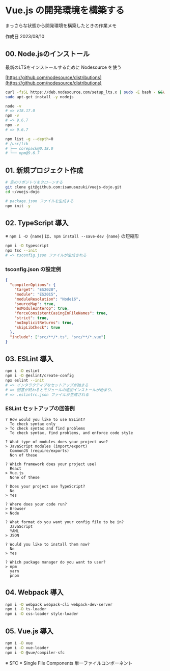 # Vue.js の開発環境を構築する

まっさらな状態から開発環境を構築したときの作業メモ

作成日 2023/08/10

## 00. Node.jsのインストール

最新のLTSをインストールするために Nodesource を使う

[https://github.com/nodesource/distributions](https://github.com/nodesource/distributions)

```bash
curl -fsSL https://deb.nodesource.com/setup_lts.x | sudo -E bash - &&\
sudo apt-get install -y nodejs

node -v
# => v18.17.0
npm -v
# => 9.6.7
npx -v
# => 9.6.7

npm list -g --depth=0
# /usr/lib
# ├── corepack@0.18.0
# └── npm@9.6.7
```

## 01. 新規プロジェクト作成

```bash
# 空のリポジトリをクローンする
git clone git@github.com:isamusuzuki/vuejs-dojo.git
cd ~/vuejs-dojo

# package.json ファイルを生成する
npm init -y
```

## 02. TypeScript 導入

※ `npm i -D {name}` は、`npm install --save-dev {name}` の短縮形

```bash
npm i -D typescript
npx tsc --init
# => tsconfig.json ファイルが生成される
```

### tsconfig.json の設定例

```json
{
  "compilerOptions": {
    "target": "ES2020",
    "module": "ES2015",
    "moduleResolution": "Node16",
    "sourceMap": true,
    "esModuleInterop": true,
    "forceConsistentCasingInFileNames": true,
    "strict": true,
    "noImplicitReturns": true,
    "skipLibCheck": true
  },
  "include": ["src/**/*.ts", "src/**/*.vue"]
}
```

## 03. ESLint 導入

```bash
npm i -D eslint
npm i -D @eslint/create-config
npx eslint --init
# => インタラクティブなセットアップが始まる
# => 回答が終わるとモジュールの追加インストールが始まり、
# => .eslintrc.json ファイルが生成される
```

### ESLint セットアップの回答例

```text
? How would you like to use ESLint?
  To check syntax only
> To check syntax and find problems
  To check syntax, find problems, and enforce code style

? What type of modules does your project use?
> JavaScript modules (import/export)
  CommonJS (require/exports)
  Non of these

? Which framework does your project use?
  React
> Vue.js
  None of these

? Does your project use TypeScript?
  No
> Yes

? Where does your code run?
> Browser
> Node

? What format do you want your config file to be in?
  JavaScript
  YAML
> JSON

? Would you like to install them now?
  No
> Yes

? Which package manager do you want to user?
> npm
  yarn
  pnpm
```

## 04. Webpack 導入

```bash
npm i -D webpack webpack-cli webpack-dev-server
npm i -D ts-loader
npm i -D css-loader style-loader
```

## 05. Vue.js 導入

```bash
npm i -D vue
npm i -D vue-loader
npm i -D @vue/compiler-sfc
```

※ SFC = Single File Components 単一ファイルコンポーネント
